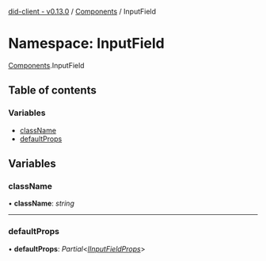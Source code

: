 [did-client - v0.13.0](../README.md) / [Components](components.md) / InputField

# Namespace: InputField

[Components](components.md).InputField

## Table of contents

### Variables

- [className](components.inputfield.md#classname)
- [defaultProps](components.inputfield.md#defaultprops)

## Variables

### className

• **className**: *string*

___

### defaultProps

• **defaultProps**: *Partial*<[*IInputFieldProps*](../interfaces/components.iinputfieldprops.md)\>
